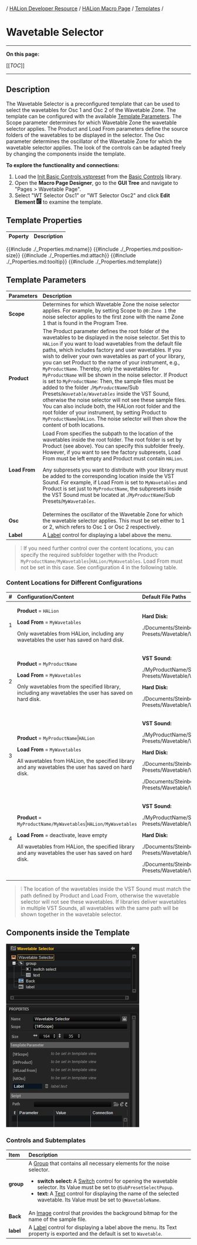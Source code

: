 / [HALion Developer Resource](../../HALion-Developer-Resource.md) / [HALion Macro Page](./HALion-Macro-Page.md) / [Templates](./Templates.md) /

# Wavetable Selector

---

**On this page:**

[[_TOC_]]

---

## Description

The Wavetable Selector is a preconfigured template that can be used to select the wavetables for Osc 1 and Osc 2 of the Wavetable Zone. The template can be configured with the available [Template Parameters](#template-parameters). The Scope parameter determines for which Wavetable Zone the wavetable selector applies. The Product and Load From parameters define the source folders of the wavetables to be displayed in the selector. The Osc parameter determines the oscillator of the Wavetable Zone for which the wavetable selector applies. The look of the controls can be adapted freely by changing the components inside the template.


**To explore the functionality and connections:**

1. Load the [Init Basic Controls.vstpreset](../vstpresets/Init%20Basic%20Controls.vstpreset) from the [Basic Controls](./Exploring-Templates.md#basic-controls) library.
2. Open the **Macro Page Designer**, go to the **GUI Tree** and navigate to "Pages > Wavetable Page". 
3. Select "WT Selector Osc1" or "WT Selector Osc2" and click **Edit Element** ![Edit Element](../images/EditElement.PNG) to examine the template.

## Template Properties

|Poperty|Description|
|:-|:-|
{{#include ./_Properties.md:name}}
{{#include ./_Properties.md:position-size}}
{{#include ./_Properties.md:attach}}
{{#include ./_Properties.md:tooltip}}
{{#include ./_Properties.md:template}}

## Template Parameters

|Parameters|Description|
|:-|:-|
|**Scope**|Determines for which Wavetable Zone the noise selector applies. For example, by setting Scope to ``@0:Zone 1`` the noise selector applies to the first zone with the name Zone 1 that is found in the Program Tree.|
|**Product**|The Product parameter defines the root folder of the wavetables to be displayed in the noise selector. Set this to ``HALion`` if you want to load wavetables from the default file paths, which includes factory and user wavetables. If you wish to deliver your own wavetables as part of your library, you can set Product to the name of your instrument, e.g., ``MyProductName``. Thereby, only the wavetables for ``MyProductName`` will be shown in the noise selector. If Product is set to ``MyProductName``: Then, the sample files must be added to the folder ./*``MyProductName``*/Sub Presets/*``Wavetable/Wavetables``* inside the VST Sound, otherwise the noise selector will not see these sample files. You can also include both, the HALion root folder and the root folder of your instrument, by setting Product to ``MyProductName``&vert;``HALion``. The noise selector will then show the content of both locations.|
|**Load From**|Load From specifies the subpath to the location of the wavetables inside the root folder. The root folder is set by Product (see above). You can specify this subfolder freely. However, if you want to see the factory subpresets, Load From must be left empty and Product must contain ``HALion``.<p>Any subpresets you want to distribute with your library must be added to the corresponding location inside the VST Sound. For example, if Load From is set to ``MyWavetables`` and Product is set just to ``MyProductName``, the subpresets inside the VST Sound must be located at ./*``MyProductName``*/Sub Presets/*``MyWavetables``*.</p>|
|**Osc**|Determines the oscillator of the Wavetable Zone for which the wavetable selector applies. This must be set either to 1 or 2, which refers to Osc 1 or Osc 2 respectively.|
|**Label**|A [Label](./Label.md) control for displaying a label above the menu.|

 >&#10069; If you need further control over the content locations, you can specify the required subfolder together with the Product: ``MyProductName/MyWavetables``&vert;``HALion/MyWavetables``. Load From must not be set in this case. See configuration 4 in the following table.

### Content Locations for Different Configurations

|#|Configuration/Content|Default File Paths|
|:-|:-|:-|
|1|<p>**Product** = ``HALion``</p><p>**Load From** = ``MyWavetables``</p><p>Only wavetables from HALion, including any wavetables the user has saved on hard disk.</p>|<p>**Hard Disk:**</p><p>./Documents/Steinberg/HALion/Sub Presets/Wavetable/Wavetables/MyWavetables</p>|
|2|<p>**Product** = ``MyProductName``</p><p>**Load From** =  ``MyWavetables``</p><p>Only wavetables from the specified library, including any wavetables the user has saved on hard disk.</p>|<p>**VST Sound:**</p><p>./MyProductName/Sub Presets/Wavetable/Wavetables/MyWavetables</p><p>**Hard Disk:**</p><p>./Documents/Steinberg/MyProductName/Sub Presets/Wavetable/Wavetables/MyWavetables</p>|
|3|<p>**Product** = ``MyProductName``&vert;``HALion``</p><p>**Load From** =  ``MyWavetables``</p><p>All wavetables from HALion, the specified library and any wavetables the user has saved on hard disk.</p>|<p>**VST Sound:**</p><p>./MyProductName/Sub Presets/Wavetable/Wavetables/MyWavetables</p><p>**Hard Disk:**<p>./Documents/Steinberg/HALion/Sub Presets/Wavetable/Wavetables/MyWavetables</p><p>./Documents/Steinberg/MyProductName/Sub Presets/Wavetable/Wavetables/MyWavetables</p>|
|4|<p>**Product** = ``MyProductName/MyWavetables``&vert;``HALion/MyWavetables``</p><p>**Load From** = deactivate, leave empty</p><p>All wavetables from HALion, the specified library and any wavetables the user has saved on hard disk.</p>|<p>**VST Sound:**</p><p>./MyProductName/Sub Presets/Wavetable/Wavetables/MyWavetables</p><p>**Hard Disk:**</p><p>./Documents/Steinberg/HALion/Sub Presets/Wavetable/Wavetables/MyWavetables</p><p>./Documents/Steinberg/MyProductName/Sub Presets/Wavetable/Wavetables/MyWavetables</p>|

>&#10069; The location of the wavetables inside the VST Sound must match the path defined by Product and Load From, otherwise the wavetable selector will not see these wavetables. If libraries deliver wavetables in multiple VST Sounds, all wavetables with the same path will be shown together in the wavetable selector.

## Components inside the Template

![Wavetable Selector Template](../images/Wavetable-Selector-Template.PNG)

### Controls and Subtemplates

|Item|Description|
|:-|:-|
|**group**|A [Group](./Group.md) that contains all necessary elements for the noise selector.<ul><li>**switch select:** A [Switch](./Switch.md) control for opening the wavetable selector. Its Value must be set to ``@SubPresetSelectPopup``.</li><li>**text:** A [Text](./Text.md) control for displaying the name of the selected wavetable. Its Value must be set to ``@WavetableName``.</li></ul>|
|**Back**|An [Image](./Image.md) control that provides the background bitmap for the name of the sample file.|
|**label**|A [Label](./Label.md) control for displaying a label above the menu. Its Text property is exported and the default is set to ``Wavetable``.|
